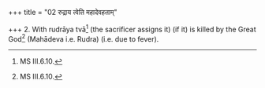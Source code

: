+++
title = "02 रुद्राय त्वेति महादेवहताम्"

+++
2. With rudrāya tvā[^1] (the sacrificer assigns it) (if it) is killed by the Great God[^2] (Mahādeva i.e. Rudra) (i.e. due to fever).  

[^1]: MS III.6.10.  

[^2]: MS III.6.10. 
